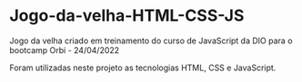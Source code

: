 # Jogo-da-velha-HTML-CSS-JS
Jogo da velha criado em treinamento do curso de JavaScript da DIO para o bootcamp Orbi - 24/04/2022

Foram utilizadas neste projeto as tecnologias HTML, CSS e JavaScript.
